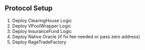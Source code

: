 ## Protocol Setup

1. Deploy ClearingHouse Logic
2. Deploy VPoolWrapper Logic
3. Deploy InsuranceFund Logic
4. Deploy Native Oracle (if fix fee needed or pass zero address)
5. Deploy RageTradeFactory

